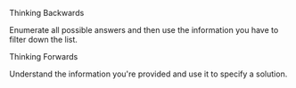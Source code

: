 Thinking Backwards

Enumerate all possible answers and then use the information you have to filter down the list.


Thinking Forwards

Understand the information you're provided and use it to specify a solution.
